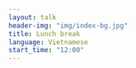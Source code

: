 ```yaml
---
layout: talk
header-img: "img/index-bg.jpg"
title: Lunch break
language: Vietnamese
start_time: "12:00"
---
```

